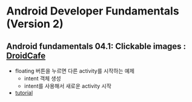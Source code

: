 Android Developer Fundamentals (Version 2)
==========================================

## Android fundamentals 04.1: Clickable images : [DroidCafe](DroidCafe/)

* floating 버튼을 누르면 다른 activity를 시작하는 예제
	* intent 객체 생성
	* intent를 사용해서 새로운 activity 시작
* [tutorial](https://codelabs.developers.google.com/codelabs/android-training-clickable-images/index.html?index=..%2F..%2Fandroid-training#0)



